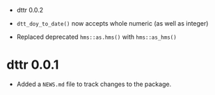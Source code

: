 - dttr 0.0.2

- `dtt_doy_to_date()` now accepts whole numeric (as well as integer)
- Replaced deprecated `hms::as.hms()` with `hms::as_hms()`

# dttr 0.0.1

- Added a `NEWS.md` file to track changes to the package.
